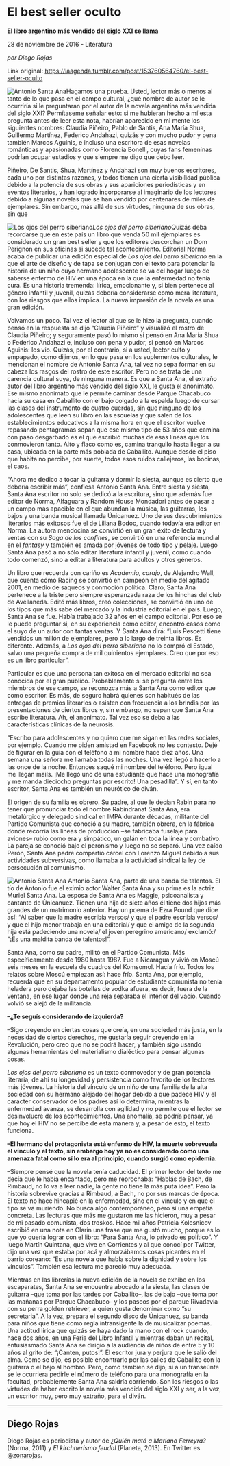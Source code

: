 # El best seller oculto

**El libro argentino más vendido del siglo XXI se llama**

28 de noviembre de 2016 - Literatura

_por Diego Rojas_

Link original: https://laagenda.tumblr.com/post/153760564760/el-best-seller-oculto

![Antonio Santa Ana](https://64.media.tumblr.com/98bc32499584c0f39346c6be82c69e96/tumblr_inline_pjztxc4NeM1t6q87u_500.jpg)Hagamos una prueba. Usted, lector más o menos al tanto de lo que pasa en el campo cultural, ¿qué nombre de autor se le ocurriría si le preguntaran por el autor de la novela argentina más vendida del siglo XXI? Permítaseme señalar esto: si me hubieran hecho a mí esta pregunta antes de leer esta nota, habrían aparecido en mi mente los siguientes nombres: Claudia Piñeiro, Pablo de Santis, Ana María Shua, Guillermo Martínez, Federico Andahazi, quizás y con mucho pudor y pena también Marcos Aguinis, e incluso una escritora de esas novelas románticas y apasionadas como Florencia Bonelli, cuyas fans femeninas podrían ocupar estadios y que siempre me digo que debo leer.

Piñeiro, De Santis, Shua, Martínez y Andahazi son muy buenos escritores, cada uno por distintas razones, y todos tienen una cierta visibilidad pública debido a la potencia de sus obras y sus apariciones periodísticas y en eventos literarios, y han logrado incorporarse al imaginario de los lectores debido a algunas novelas que se han vendido por centenares de miles de ejemplares. Sin embargo, más allá de sus virtudes, ninguna de sus obras, sin que 


![Los ojos del perro siberiano](https://64.media.tumblr.com/2ec6749e410c1d40c338c152f398ab3c/tumblr_inline_pjztxcGUNk1t6q87u_400.jpg)*Los ojos del perro siberiano*Quizás deba recordarse que en este país un libro que venda 50 mil ejemplares es considerado un gran best seller y que los editores descorchan un Dom Perignon en sus oficinas si sucede tal acontecimiento. Editorial Norma acaba de publicar una edición especial de *Los ojos del perro siberiano* en la que el arte de diseño y de tapa se conjugan con el texto para potenciar la historia de un niño cuyo hermano adolescente se va del hogar luego de saberse enfermo de HIV en una época en la que la enfermedad no tenía cura. Es una historia tremenda: lírica, emocionante y, si bien pertenece al género infantil y juvenil, quizás debería considerarse como mera literatura, con los riesgos que ellos implica. La nueva impresión de la novela es una gran edición.

Volvamos un poco. Tal vez el lector al que se le hizo la pregunta, cuando pensó en la respuesta se dijo “Claudia Piñeiro” y visualizó el rostro de Claudia Piñeiro; y seguramente pasó lo mismo si pensó en Ana María Shua o Federico Andahazi e, incluso con pena y pudor, si pensó en Marcos Aguinis: los vio. Quizás, por el contrario, si a usted, lector culto y empapado, como dijimos, en lo que pasa en los suplementos culturales, le mencionan el nombre de Antonio Santa Ana, tal vez no sepa formar en su cabeza los rasgos del rostro de este escritor. Pero no se trata de una carencia cultural suya, de ninguna manera. Es que a Santa Ana, el extraño autor del libro argentino más vendido del siglo XXI, le gusta el anonimato. Ese mismo anonimato que le permite caminar desde Parque Chacabuco hacia su casa en Caballito con el bajo colgado a la espalda luego de cursar las clases del instrumento de cuatro cuerdas, sin que ninguno de los adolescentes que leen su libro en las escuelas y que salen de los establecimientos educativos a la misma hora en que el escritor vuelve repasando pentagramas sepan que ese mismo tipo de 53 años que camina con paso desgarbado es el que escribió muchas de esas líneas que los conmovieron tanto. Alto y flaco como es, camina tranquilo hasta llegar a su casa, ubicada en la parte más poblada de Caballito. Aunque desde el piso que habita no percibe, por suerte, todos esos ruidos callejeros, las bocinas, el caos.

“Ahora me dedico a tocar la guitarra y dormir la siesta, aunque es cierto que debería escribir más”, confiesa Antonio Santa Ana. Entre siesta y siesta, Santa Ana escritor no solo se dedicó a la escritura, sino que además fue editor de Norma, Alfaguara y Random House Mondadori antes de pasar a un campo más apacible en el que abundan la música, las guitarras, los bajos y una banda musical llamada Únicanuez. Uno de sus descubrimientos literarios más exitosos fue el de Liliana Bodoc, cuando todavía era editor en Norma. La autora mendocina se convirtió en un gran éxito de lectura y ventas con su *Saga de los confines*, se convirtió en una referencia mundial en el *fantasy* y también es amada por jóvenes de todo tipo y pelaje. Luego Santa Ana pasó a no sólo editar literatura infantil y juvenil, como cuando todo comenzó, sino a editar a literatura para adultos y otros géneros.

Un libro que recuerda con cariño es *Academia, carajo*, de Alejandro Wall, que cuenta cómo Racing se convirtió en campeón en medio del agitado 2001, en medio de saqueos y conmoción política. Claro, Santa Ana pertenece a la triste pero siempre esperanzada raza de los hinchas del club de Avellaneda. Editó más libros, creó colecciones, se convirtió en uno de los tipos que más sabe del mercado y la industria editorial en el país. Luego, Santa Ana se fue. Había trabajado 32 años en el campo editorial. Por eso se le puede preguntar si, en su experiencia como editor, encontró casos como el suyo de un autor con tantas ventas. Y Santa Ana dirá: “Luis Pescetti tiene vendidos un millón de ejemplares, pero a lo largo de treinta libros. Es diferente. Además, a *Los ojos del perro siberiano* no lo compró el Estado, salvo una pequeña compra de mil quinientos ejemplares. Creo que por eso es un libro particular”.

Particular es que una persona tan exitosa en el mercado editorial no sea conocida por el gran público. Probablemente si se pregunta entre los miembros de ese campo, se reconozca más a Santa Ana como editor que como escritor. Es más, de seguro habrá quienes son habitués de las entregas de premios literarios o asisten con frecuencia a los brindis por las presentaciones de ciertos libros y, sin embargo, no sepan que Santa Ana escribe literatura. Ah, el anonimato. Tal vez eso se deba a las características clínicas de la neurosis.

“Escribo para adolescentes y no quiero que me sigan en las redes sociales, por ejemplo. Cuando me piden amistad en Facebook no les contesto. Dejé de figurar en la guía con el teléfono a mi nombre hace diez años. Una semana una señora me llamaba todas las noches. Una vez llegó a hacerlo a las once de la noche. Entonces saqué mi nombre del teléfono. Pero igual me llegan mails. ¡Me llegó uno de una estudiante que hace una monografía y me manda dieciocho preguntas por escrito! Una pesadilla”. Y sí, en tanto escritor, Santa Ana es también un neurótico de diván. 

El origen de su familia es obrero. Su padre, al que le decían Rabin para no tener que pronunciar todo el nombre Rabindranat Santa Ana, era metalúrgico y delegado sindical en IMPA durante décadas, militante del Partido Comunista que conoció a su madre, también obrera, en la fábrica donde recorría las líneas de producción –se fabricaba fuselaje para aviones– rubio como era y simpático, un galán en toda la línea y combativo. La pareja se conoció bajo el peronismo y luego no se separó. Una vez caído Perón, Santa Ana padre compartió cárcel con Lorenzo Miguel debido a sus actividades subversivas, como llamaba a la actividad sindical la ley de persecución al comunismo.

![Antonio Santa Ana](https://64.media.tumblr.com/98bc32499584c0f39346c6be82c69e96/tumblr_inline_pjztxc4NeM1t6q87u_500.jpg) Antonio Santa Ana, parte de una banda de talentos. El tío de Antonio fue el eximio actor Walter Santa Ana y su prima es la actriz Muriel Santa Ana. La esposa de Santa Ana es Maggie, psicoanalista y cantante de Únicanuez. Tienen una hija de siete años él tiene dos hijos más grandes de un matrimonio anterior. Hay un poema de Ezra Pound que dice así: “Al saber que la madre escribía versos/ y que el padre escribía versos/ y que el hijo menor trabaja en una editorial/ y que el amigo de la segunda hija está padeciendo una novela/ el joven peregrino americano/ exclamó:/ "¡Es una maldita banda de talentos!”. 

Santa Ana, como su padre, militó en el Partido Comunista. Más específicamente desde 1980 hasta 1987. Fue a Nicaragua y vivió en Moscú seis meses en la escuela de cuadros del Komsomol. Hacía frío. Todos los relatos sobre Moscú empiezan así: hace frío. Santa Ana, por ejemplo, recuerda que en su departamento popular de estudiante comunista no tenía heladera pero dejaba las botellas de vodka afuera, es decir, fuera de la ventana, en ese lugar donde una reja separaba el interior del vacío. Cuando volvió se alejó de la militancia. 

**–¿Te seguís considerando de izquierda?**  

–Sigo creyendo en ciertas cosas que creía, en una sociedad más justa, en la necesidad de ciertos derechos, me gustaría seguir creyendo en la Revolución, pero creo que no se podrá hacer, y también sigo usando algunas herramientas del materialismo dialéctico para pensar algunas cosas.

*Los ojos del perro siberiano* es un texto conmovedor y de gran potencia literaria, de ahí su longevidad y persistencia como favorito de los lectores más jóvenes. La historia del vínculo de un niño de una familia de la alta sociedad con su hermano alejado del hogar debido a que padece HIV y el carácter conservador de los padres así lo determina, mientras la enfermedad avanza, se desarrolla con agilidad y no permite que el lector se desinvolucre de los acontecimientos. Una anomalía, se podría pensar, ya que hoy el HIV no se percibe de esta manera y, a pesar de esto, el texto funciona.

**–El hermano del protagonista está enfermo de HIV, la muerte sobrevuela el vínculo y el texto, sin embargo hoy ya no es considerado como una amenaza fatal como sí lo era al principio, cuando surgió como epidemia.**  

–Siempre pensé que la novela tenía caducidad. El primer lector del texto me decía que le había encantado, pero me reprochaba: “Hablás de Bach, de Rimbaud, no lo va a leer nadie, la gente no tiene la más puta idea”. Pero la historia sobrevive gracias a Rimbaud, a Bach, no por sus marcas de época. El texto no hace hincapié en la enfermedad, sino en el vínculo y en que el tipo se va muriendo. No busca algo contemporáneo, pero sí una empatía concreta. Las lecturas que más me gustaron me las hicieron, muy a pesar de mi pasado comunista, dos troskos. Hace mil años Patricia Kolesnicov escribió en una nota en Clarín una frase que me gustó mucho, porque es lo que yo quería lograr con el libro: “Para Santa Ana, lo privado es político”. Y luego Martín Quintana, que vive en Corrientes y al que conocí por Twitter, dijo una vez que estaba por acá y almorzábamos cosas picantes en el barrio coreano: “Es una novela que habla sobre la dignidad y sobre los vínculos”. También esa lectura me pareció muy adecuada. 

Mientras en las librerías la nueva edición de la novela se exhibe en los escaparates, Santa Ana se encuentra abocado a la siesta, las clases de guitarra –que toma por las tardes por Caballito–, las de bajo –que toma por las mañanas por Parque Chacabuco– y los paseos por el parque Rivadavia con su perra golden retriever, a quien gusta denominar como “su secretaria”. A la vez, prepara el segundo disco de Únicanuez, su banda para niños que tiene como regla intransigente la de musicalizar poemas. Una actitud lírica que quizás se haya dado la mano con el rock cuando, hace dos años, en una Feria del Libro Infantil y mientras daban un recital, entusiasmado Santa Ana se dirigió a la audiencia de niños de entre 5 y 10 años al grito de: “¡Canten, putos!”. El escritor jura y perjura que le salió del alma. Como se dijo, es posible encontrarlo por las calles de Caballito con la guitarra o el bajo al hombro. Pero, como también se dijo, si a un transeúnte se le ocurriera pedirle el número de teléfono para una monografía en la facultad, probablemente Santa Ana saldría corriendo. Son los riesgos o las virtudes de haber escrito la novela más vendida del siglo XXI y ser, a la vez, un escritor muy, pero muy extraño, para el diván.

  




---

 Diego Rojas
------------

 Diego Rojas es periodista y autor de *¿Quién mató a Mariano Ferreyra?* (Norma, 2011) y *El kirchnerismo feudal* (Planeta, 2013). En Twitter es [@zonarojas](https://twitter.com/zonarojas). 

